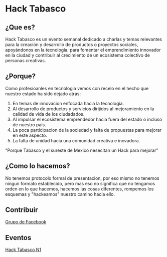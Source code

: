 # Hack Tabasco

## ¿Que es?

Hack Tabasco es un evento semanal dedicado a charlas y temas relevantes para la creación y desarrollo de productos o proyectos sociales, apoyándonos en la tecnología; para fomentar el emprendimiento innovador en la ciudad y contribuir al crecimiento de un ecosistema colectivo de personas creativas.

## ¿Porque?

Como profesioanles en tecnologia vemos con recelo en el hecho que nuestro estado ha sido dejado atras:

 1. En temas de innovacion enfocada hacia la tecnologia.
 2. Al desarrollo de productos y servicios dirijidos al mejoramiento en la calidad de vida de los ciudadados.
 3. Al impulsar el ecosistema emprendedor hacia fuera del estado o incluso de nuestro país.
 4. La poca participacion de la sociedad y falta de propuestas para mejorar en este aspecto.
 5. La falta de unidad hacia una comunidad creativa e inovadora.

"Porque Tabasco y el sureste de Mexico nesecitan un Hack para mejorar"

## ¿Como lo hacemos?

No tenemos protocolo formal de presentacion, por eso mismo no tenemos ningun formato establecido, pero mas eso no significa que no tengamos orden en lo que hacemos, hacemos las cosas diferentes, rompemos los esquemas y "hackeamos" nuestro camino hacia ello.

## Contribuir 

[Grupo de Facebook](https://www.facebook.com/groups/536984139737471/)

## Eventos

[Hack Tabasco N1](https://www.eventbrite.com/e/hack-tabasco-tickets-16592099416)


